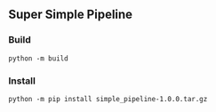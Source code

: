 ## Super Simple Pipeline

### Build
`python -m build`

### Install
`python -m pip install simple_pipeline-1.0.0.tar.gz`